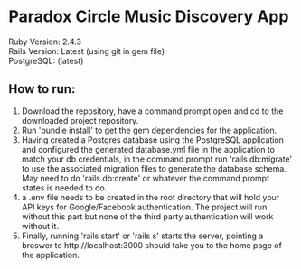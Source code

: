 # Paradox Circle Music Discovery App
Ruby Version: 2.4.3  
Rails Version: Latest (using git in gem file)  
PostgreSQL: (latest)

## How to run:

1. Download the repository, have a command prompt open and cd to the downloaded project repository.
2. Run 'bundle install' to get the gem dependencies for the application.
3. Having created a Postgres database using the PostgreSQL application and configured the generated database.yml file in the application to match your db credentials, in the command prompt run 'rails db:migrate' to use the associated migration files to generate the database schema. May need to do 'rails db:create' or whatever the command prompt states is needed to do. 
4. a .env file needs to be created in the root directory that will hold your API keys for Google/Facebook authentication. The project will run without this part but none of the third party authentication will work without it.
5. Finally, running 'rails start' or 'rails s' starts the server, pointing a broswer to http://localhost:3000 should take you to the home page of the application. 

